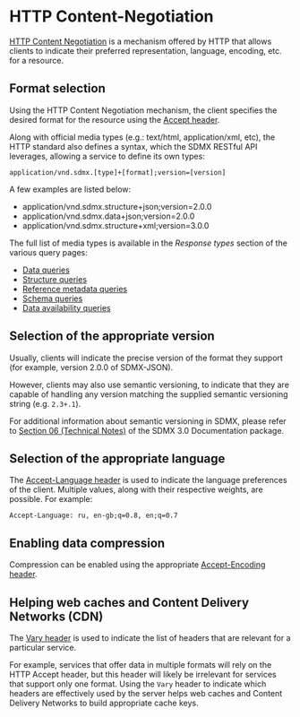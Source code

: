 # HTTP Content-Negotiation

[HTTP Content Negotiation](http://www.w3.org/Protocols/rfc2616/rfc2616-sec12.html) is a mechanism offered by HTTP that allows clients to indicate their preferred representation, language, encoding, etc. for a resource.

## Format selection

Using the HTTP Content Negotiation mechanism, the client specifies the desired format for the resource using the [Accept header](http://www.w3.org/Protocols/rfc2616/rfc2616-sec14.html).

Along with official media types (e.g.: text/html, application/xml, etc), the HTTP standard also defines a syntax, which the SDMX RESTful API leverages, allowing a service to define its own types:

    application/vnd.sdmx.[type]+[format];version=[version]

A few examples are listed below:

- application/vnd.sdmx.structure+json;version=2.0.0
- application/vnd.sdmx.data+json;version=2.0.0
- application/vnd.sdmx.structure+xml;version=3.0.0

The full list of media types is available in the _Response types_ section of the various query pages:

- [Data queries](data.md#response-types)
- [Structure queries](structures.md#response-types)
- [Reference metadata queries](metadata.md#response-types)
- [Schema queries](schema.md#response-types)
- [Data availability queries](availability.md#response-types)

## Selection of the appropriate version

Usually, clients will indicate the precise version of the format they support (for example, version 2.0.0 of SDMX-JSON). 

However, clients may also use semantic versioning, to indicate that they are capable of handling any version matching the supplied semantic versioning string (e.g. `2.3+.1`).

For additional information about semantic versioning in SDMX, please refer to [Section 06 (Technical Notes)](https://sdmx.org/wp-content/uploads/SDMX_3-0-0_SECTION_6_FINAL-1_0.pdf) of the SDMX 3.0 Documentation package.

## Selection of the appropriate language

The [Accept-Language header](http://www.w3.org/Protocols/rfc2616/rfc2616-sec14.html) is used to indicate the language preferences of the client. Multiple values, along with their respective weights, are possible. For example:

    Accept-Language: ru, en-gb;q=0.8, en;q=0.7

## Enabling data compression

Compression can be enabled using the appropriate [Accept-Encoding header](http://www.w3.org/Protocols/rfc2616/rfc2616-sec14.html).

## Helping web caches and Content Delivery Networks (CDN)

The [Vary header](http://www.w3.org/Protocols/rfc2616/rfc2616-sec14.html) is used to indicate the list of headers that are relevant for a particular service.

For example, services that offer data in multiple formats will rely on the HTTP Accept header, but this header will likely be irrelevant for services that support only one format. Using the `Vary` header to indicate which headers are effectively used by the server helps web caches and Content Delivery Networks to build appropriate cache keys.
